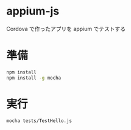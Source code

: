 # appium-js

Cordova で作ったアプリを appium でテストする

# 準備

```sh
npm install
npm install -g mocha
```

# 実行

```sh
mocha tests/TestHello.js
```
